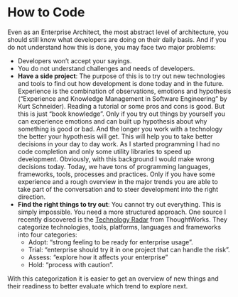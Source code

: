 # How to Code

Even as an Enterprise Architect, the most abstract level of architecture, you should still know what developers are doing on their daily basis. And if you do not understand how this is done, you may face two major problems:

- Developers won’t accept your sayings.
- You do not understand challenges and needs of developers.
- **Have a side project**: The purpose of this is to try out new technologies and tools to find out how development is done today and in the future. Experience is the combination of observations, emotions and hypothesis (“Experience and Knowledge Management in Software Engineering” by Kurt Schneider). Reading a tutorial or some pros and cons is good. But this is just “book knowledge”. Only if you try out things by yourself you can experience emotions and can built up hypothesis about why something is good or bad. And the longer you work with a technology the better your hypothesis will get. This will help you to take better decisions in your day to day work. As I started programming I had no code completion and only some utility libraries to speed up development. Obviously, with this background I would make wrong decisions today. Today, we have tons of programming languages, frameworks, tools, processes and practices. Only if you have some experience and a rough overview in the major trends you are able to take part of the conversation and to steer development into the right direction.
- **Find the right things to try out**: You cannot try out everything. This is simply impossible. You need a more structured approach. One source I recently discovered is the [Technology Radar](https://www.thoughtworks.com/radar) from ThoughtWorks. They categorize technologies, tools, platforms, languages and frameworks into four categories:
  - Adopt: “strong feeling to be ready for enterprise usage”.
  - Trial: “enterprise should try it in one project that can handle the risk”.
  - Assess: “explore how it affects your enterprise”
  - Hold: “process with caution”.

With this categorization it is easier to get an overview of new things and their readiness to better evaluate which trend to explore next.
